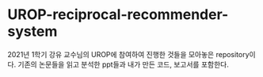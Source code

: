 # UROP-reciprocal-recommender-system

2021년 1학기 강유 교수님의 UROP에 참여하여 진행한 것들을 모아놓은 repository이다.
기존의 논문들을 읽고 분석한 ppt들과 내가 만든 코드, 보고서를 포함한다.
